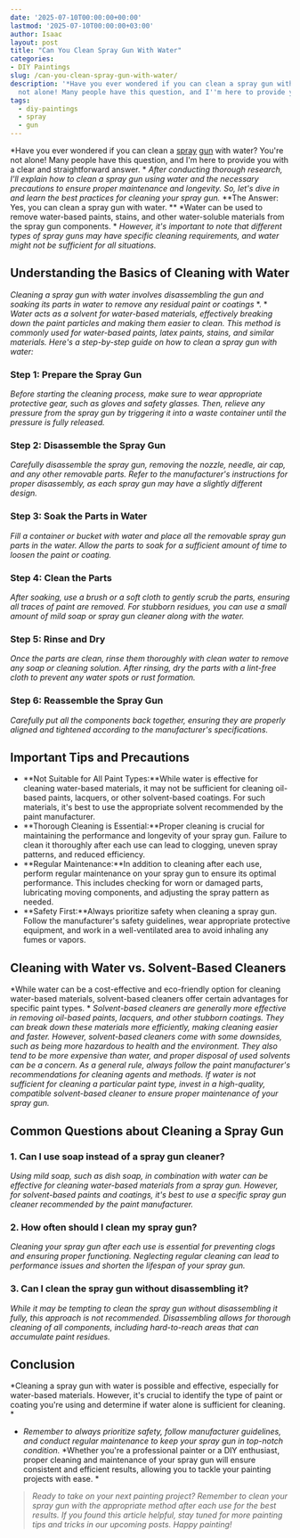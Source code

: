 ```yaml
---
date: '2025-07-10T00:00:00+00:00'
lastmod: '2025-07-10T00:00:00+03:00'
author: Isaac
layout: post
title: "Can You Clean Spray Gun With Water"
categories:
- DIY Paintings
slug: /can-you-clean-spray-gun-with-water/
description: '*Have you ever wondered if you can clean a spray gun with water? You''re
  not alone! Many people have this question, and I''m here to provide you with a clear...'
tags: 
  - diy-paintings
  - spray
  - gun
---
```

*Have you ever wondered if you can clean a [spray](/posts/can-i-clean-spray-gun-with-denatured-alcohol/) [gun](/posts/best-spray-gun-for-enamel-paint/) with water? You're not alone! Many people have this question, and I'm here to provide you with a clear and straightforward answer. *
*After conducting thorough research, I'll explain how to clean a spray gun using water and the necessary precautions to ensure proper maintenance and longevity. So, let's dive in and learn the best practices for cleaning your spray gun.*
**The Answer: Yes, you can clean a spray gun with water. **
*Water can be used to remove water-based paints, stains, and other water-soluble materials from the spray gun components. *
*However, it's important to note that different types of spray guns may have specific cleaning requirements, and water might not be sufficient for all situations.*
## **Understanding the Basics of Cleaning with Water**
*Cleaning a spray gun with water involves disassembling the gun and soaking its parts in water to remove any residual paint or coatings*
*. *
*Water acts as a solvent for water-based materials, effectively breaking down the paint particles and making them easier to clean. This method is commonly used for water-based paints, latex paints, stains, and similar materials.*
*Here's a step-by-step guide on how to clean a spray gun with water:*
### **Step 1: Prepare the Spray Gun**
*Before starting the cleaning process, make sure to wear appropriate protective gear, such as gloves and safety glasses. Then, relieve any pressure from the spray gun by triggering it into a waste container until the pressure is fully released.*
### **Step 2: Disassemble the Spray Gun**
*Carefully disassemble the spray gun, removing the nozzle, needle, air cap, and any other removable parts. Refer to the manufacturer's instructions for proper disassembly, as each spray gun may have a slightly different design.*
### **Step 3: Soak the Parts in Water**
*Fill a container or bucket with water and place all the removable spray gun parts in the water. Allow the parts to soak for a sufficient amount of time to loosen the paint or coating.*
### **Step 4: Clean the Parts**
*After soaking, use a brush or a soft cloth to gently scrub the parts, ensuring all traces of paint are removed. For stubborn residues, you can use a small amount of mild soap or spray gun cleaner along with the water.*
### **Step 5: Rinse and Dry**
*Once the parts are clean, rinse them thoroughly with clean water to remove any soap or cleaning solution. After rinsing, dry the parts with a lint-free cloth to prevent any water spots or rust formation.*
### **Step 6: Reassemble the Spray Gun**
*Carefully put all the components back together, ensuring they are properly aligned and tightened according to the manufacturer's specifications.*
## **Important Tips and Precautions**
- **Not Suitable for All Paint Types:**While water is effective for cleaning water-based materials, it may not be sufficient for cleaning oil-based paints, lacquers, or other solvent-based coatings. For such materials, it's best to use the appropriate solvent recommended by the paint manufacturer.
- **Thorough Cleaning is Essential:**Proper cleaning is crucial for maintaining the performance and longevity of your spray gun. Failure to clean it thoroughly after each use can lead to clogging, uneven spray patterns, and reduced efficiency.
- **Regular Maintenance:**In addition to cleaning after each use, perform regular maintenance on your spray gun to ensure its optimal performance. This includes checking for worn or damaged parts, lubricating moving components, and adjusting the spray pattern as needed.
- **Safety First:**Always prioritize safety when cleaning a spray gun. Follow the manufacturer's safety guidelines, wear appropriate protective equipment, and work in a well-ventilated area to avoid inhaling any fumes or vapors.
## **Cleaning with Water vs. Solvent-Based Cleaners**
*While water can be a cost-effective and eco-friendly option for cleaning water-based materials, solvent-based cleaners offer certain advantages for specific paint types. *
*Solvent-based cleaners are generally more effective in removing oil-based paints, lacquers, and other stubborn coatings. They can break down these materials more efficiently, making cleaning easier and faster.*
*However, solvent-based cleaners come with some downsides, such as being more hazardous to health and the environment. They also tend to be more expensive than water, and proper disposal of used solvents can be a concern.*
*As a general rule, always follow the paint manufacturer's recommendations for cleaning agents and methods. If water is not sufficient for cleaning a particular paint type, invest in a high-quality, compatible solvent-based cleaner to ensure proper maintenance of your spray gun.*
## **Common Questions about Cleaning a Spray Gun**
### **1. Can I use soap instead of a spray gun cleaner?**
*Using mild soap, such as dish soap, in combination with water can be effective for cleaning water-based materials from a spray gun. However, for solvent-based paints and coatings, it's best to use a specific spray gun cleaner recommended by the paint manufacturer.*
### **2. How often should I clean my spray gun?**
*Cleaning your spray gun after each use is essential for preventing clogs and ensuring proper functioning. Neglecting regular cleaning can lead to performance issues and shorten the lifespan of your spray gun.*
### **3. Can I clean the spray gun without disassembling it?**
*While it may be tempting to clean the spray gun without disassembling it fully, this approach is not recommended. Disassembling allows for thorough cleaning of all components, including hard-to-reach areas that can accumulate paint residues.*
## **Conclusion**
*Cleaning a spray gun with water is possible and effective, especially for water-based materials. However, it's crucial to identify the type of paint or coating you're using and determine if water alone is sufficient for cleaning. *
- *Remember to always prioritize safety, follow manufacturer guidelines, and conduct regular maintenance to keep your spray gun in top-notch condition.*
*Whether you're a professional painter or a DIY enthusiast, proper cleaning and maintenance of your spray gun will ensure consistent and efficient results, allowing you to tackle your painting projects with ease. *
> *Ready to take on your next painting project? Remember to clean your spray gun with the appropriate method after each use for the best results. If you found this article helpful, stay tuned for more painting tips and tricks in our upcoming posts. Happy painting!*
